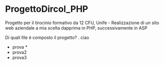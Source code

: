 # ProgettoDircol_PHP
Progetto per il tirocinio formativo da 12 CFU, Unife - Realizzazione di un sito web aziendale a mia scelta dapprima in PHP, successivamente in ASP

Di quali file è composto il progetto?
. ciao
* prova *
* prova2
* prova3

